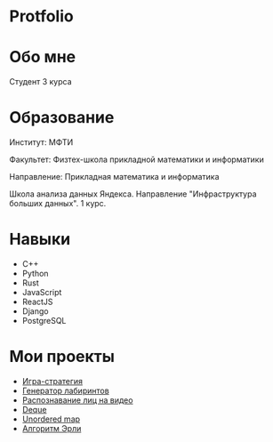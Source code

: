 # Protfolio
# Обо мне
Студент 3 курса
# Образование
Институт: МФТИ

Факультет: Физтех-школа прикладной математики и информатики

Направление: Прикладная математика и информатика

Школа анализа данных Яндекса. Направление "Инфраструктура больших данных". 1 курс.

# Навыки
* C++
* Python
* Rust
* JavaScript
* ReactJS
* Django
* PostgreSQL

# Мои проекты
* [Игра-стратегия](https://github.com/ArtemVasilevMIPT/GameProject)
* [Генератор лабиринтов](https://github.com/ArtemVasilevMIPT/SimpleMazeGeneration)
* [Распознавание лиц на видео](https://github.com/ArtemVasilevMIPT/SimpleFaceDetection)
* [Deque](https://github.com/ArtemVasilevMIPT/deque)
* [Unordered map](https://github.com/ArtemVasilevMIPT/unordered_map)
* [Алгоритм Эрли](https://github.com/ArtemVasilevMIPT/EarleyAlgorithm)
